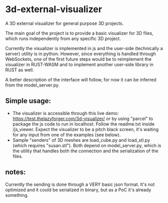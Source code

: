 # 3d-external-visualizer
A 3D external visualizer for general purpose 3D projects.

The main goal of the project is to provide a basic visualizer for 3D files, which runs independently from any specific 3D project.

Currently the visualizer is implemented in js and the user-side (technically a server) utility is in python. However, since everything is handled through WebSockets, one of the first future steps would be to reimplement the visualizer in RUST-WASM and to implement another user-side library in RUST as well.

A better description of the interface will follow, for now it can be inferred from the model_server.py.

## Simple usage: 
* The visualizer is accessible through this live demo: https://test.thelazyforger.com/3d-visualizer/ or by using "parcel" to package the js code to run in localhost. Follow the readme.txt inside /js_viewer. Expect the visualizer to be a pitch black screen, it's waiting for any input from one of the examples (see below).
* Sample "senders" of 3D meshes are load_cube.py and load_stl.py (which requires "susan.stl"). Both depend on model_server.py, which is the utility that handles both the connection and the serialization of the files. 

## notes: 
Currently the sending is done through a VERY basic json format. It's not optimized and it could be serialized in binary, but as a PoC it's already something.
